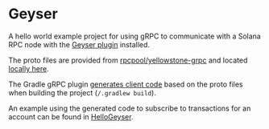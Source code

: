 # Geyser

A hello world example project for using gRPC to communicate with a Solana RPC node with
the [Geyser plugin](https://docs.anza.xyz/validator/geyser/)
installed.

The proto files are provided from [rpcpool/yellowstone-grpc](https://github.com/rpcpool/yellowstone-grpc) and located
[locally here](https://github.com/sava-software/geyser/tree/main/src/main/proto).

The Gradle gRPC
plugin [generates client code](https://github.com/sava-software/geyser/tree/main/build/generated/sources/proto/main)
based on the proto files when building the project (`/.gradlew build`).

An example using the generated code to subscribe to transactions for an account can be found
in [HelloGeyser](https://github.com/sava-software/geyser/tree/main/src/main/java/software/sava/grpc/geyser/HelloGeyser.java).
